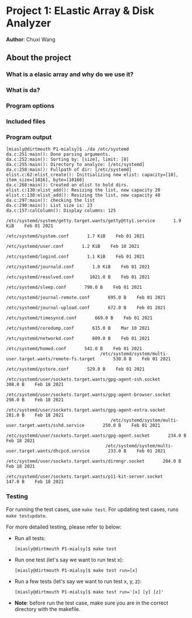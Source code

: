 # Project 1: ELastic Array & Disk Analyzer 

**Author**: Chuxi Wang


## About the project

### What is a elasic array and why do we use it?

### What is da? 

### Program options

### Included files

### Program output

```console
[miasly@dirtmouth P1-mialsy]$ ./da /etc/systemd
da.c:251:main(): Done parsing arguments.
da.c:252:main(): Sorting by: [size], limit: [0]
da.c:255:main(): Directory to analyze: [/etc/systemd]
da.c:258:main(): Fullpath of dir: [/etc/systemd]
elist.c:62:elist_create(): Inittializing new elist: capacity=[10], item_size=[1016], byte=[10160]
da.c:268:main(): Created an elist to hold dirs. 
elist.c:130:elist_add(): Resizing the list, new capacity 20
elist.c:130:elist_add(): Resizing the list, new capacity 40
da.c:297:main(): checking the list 
da.c:298:main(): List size is: 23
da.c:157:calColumn(): Display columns: 125
                                       /etc/systemd/system/getty.target.wants/getty@tty1.service       1.9 KiB    Feb 01 2021
                                                                        /etc/systemd/system.conf       1.7 KiB    Feb 01 2021
                                                                          /etc/systemd/user.conf       1.2 KiB    Feb 18 2021
                                                                        /etc/systemd/logind.conf       1.1 KiB    Feb 01 2021
                                                                      /etc/systemd/journald.conf       1.0 KiB    Feb 01 2021
                                                                      /etc/systemd/resolved.conf      1021.0 B    Feb 01 2021
                                                                         /etc/systemd/sleep.conf       790.0 B    Feb 01 2021
                                                                /etc/systemd/journal-remote.conf       695.0 B    Feb 01 2021
                                                                /etc/systemd/journal-upload.conf       672.0 B    Feb 01 2021
                                                                     /etc/systemd/timesyncd.conf       669.0 B    Feb 01 2021
                                                                      /etc/systemd/coredump.conf       615.0 B    Mar 10 2021
                                                                      /etc/systemd/networkd.conf       609.0 B    Feb 01 2021
                                                                         /etc/systemd/homed.conf       541.0 B    Feb 01 2021
                                    /etc/systemd/system/multi-user.target.wants/remote-fs.target       530.0 B    Feb 01 2021
                                                                        /etc/systemd/pstore.conf       529.0 B    Feb 01 2021
                                     /etc/systemd/user/sockets.target.wants/gpg-agent-ssh.socket       308.0 B    Feb 18 2021
                                 /etc/systemd/user/sockets.target.wants/gpg-agent-browser.socket       298.0 B    Feb 18 2021
                                   /etc/systemd/user/sockets.target.wants/gpg-agent-extra.socket       281.0 B    Feb 18 2021
                                        /etc/systemd/system/multi-user.target.wants/sshd.service       250.0 B    Feb 01 2021
                                         /etc/systemd/user/sockets.target.wants/gpg-agent.socket       234.0 B    Feb 18 2021
                                      /etc/systemd/system/multi-user.target.wants/dhcpcd.service       233.0 B    Feb 01 2021
                                           /etc/systemd/user/sockets.target.wants/dirmngr.socket       204.0 B    Feb 18 2021
                                    /etc/systemd/user/sockets.target.wants/p11-kit-server.socket       147.0 B    Feb 18 2021
```


### Testing

For running the test cases, use ```make test```. For updating test cases, runs ```make testupdate```. 

For more detailed testing, please refer to below:

- Run all tests:
    ```console
    [miasly@dirtmouth P1-mialsy]$ make test
    ```
- Run one test (let's say we want to run test x):
    ```console
    [miasly@dirtmouth P1-mialsy]$ make test run=[x]
    ```

- Run a few tests (let's say we want to run test x, y, z):
    ```console
    [miasly@dirtmouth P1-mialsy]$ make test run='[x] [y] [z]'
    ```

- **Note**: before run the test case, make sure you are in the correct directory with the makefile.